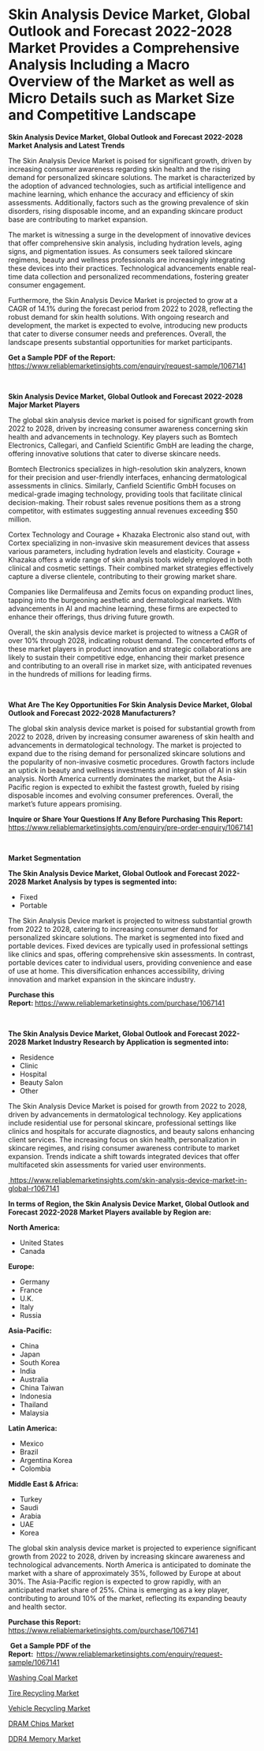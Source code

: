 <p><h1>Skin Analysis Device Market, Global Outlook and Forecast 2022-2028 Market Provides a Comprehensive Analysis Including a Macro Overview of the Market as well as Micro Details such as Market Size and Competitive Landscape</h1></p><p><strong>Skin Analysis Device Market, Global Outlook and Forecast 2022-2028 Market Analysis and Latest Trends</strong></p>
<p><p>The Skin Analysis Device Market is poised for significant growth, driven by increasing consumer awareness regarding skin health and the rising demand for personalized skincare solutions. The market is characterized by the adoption of advanced technologies, such as artificial intelligence and machine learning, which enhance the accuracy and efficiency of skin assessments. Additionally, factors such as the growing prevalence of skin disorders, rising disposable income, and an expanding skincare product base are contributing to market expansion.</p><p>The market is witnessing a surge in the development of innovative devices that offer comprehensive skin analysis, including hydration levels, aging signs, and pigmentation issues. As consumers seek tailored skincare regimens, beauty and wellness professionals are increasingly integrating these devices into their practices. Technological advancements enable real-time data collection and personalized recommendations, fostering greater consumer engagement.</p><p>Furthermore, the Skin Analysis Device Market is projected to grow at a CAGR of 14.1% during the forecast period from 2022 to 2028, reflecting the robust demand for skin health solutions. With ongoing research and development, the market is expected to evolve, introducing new products that cater to diverse consumer needs and preferences. Overall, the landscape presents substantial opportunities for market participants.</p></p>
<p><strong>Get a Sample PDF of the Report:&nbsp;</strong> <a href="https://www.reliablemarketinsights.com/enquiry/request-sample/1067141">https://www.reliablemarketinsights.com/enquiry/request-sample/1067141</a></p>
<p>&nbsp;</p>
<p><strong>Skin Analysis Device Market, Global Outlook and Forecast 2022-2028 Major Market Players</strong></p>
<p><p>The global skin analysis device market is poised for significant growth from 2022 to 2028, driven by increasing consumer awareness concerning skin health and advancements in technology. Key players such as Bomtech Electronics, Callegari, and Canfield Scientific GmbH are leading the charge, offering innovative solutions that cater to diverse skincare needs.</p><p>Bomtech Electronics specializes in high-resolution skin analyzers, known for their precision and user-friendly interfaces, enhancing dermatological assessments in clinics. Similarly, Canfield Scientific GmbH focuses on medical-grade imaging technology, providing tools that facilitate clinical decision-making. Their robust sales revenue positions them as a strong competitor, with estimates suggesting annual revenues exceeding $50 million.</p><p>Cortex Technology and Courage + Khazaka Electronic also stand out, with Cortex specializing in non-invasive skin measurement devices that assess various parameters, including hydration levels and elasticity. Courage + Khazaka offers a wide range of skin analysis tools widely employed in both clinical and cosmetic settings. Their combined market strategies effectively capture a diverse clientele, contributing to their growing market share.</p><p>Companies like Dermalifeusa and Zemits focus on expanding product lines, tapping into the burgeoning aesthetic and dermatological markets. With advancements in AI and machine learning, these firms are expected to enhance their offerings, thus driving future growth.</p><p>Overall, the skin analysis device market is projected to witness a CAGR of over 10% through 2028, indicating robust demand. The concerted efforts of these market players in product innovation and strategic collaborations are likely to sustain their competitive edge, enhancing their market presence and contributing to an overall rise in market size, with anticipated revenues in the hundreds of millions for leading firms.</p></p>
<p>&nbsp;</p>
<p><strong>What Are The Key Opportunities For Skin Analysis Device Market, Global Outlook and Forecast 2022-2028 Manufacturers?</strong></p>
<p><p>The global skin analysis device market is poised for substantial growth from 2022 to 2028, driven by increasing consumer awareness of skin health and advancements in dermatological technology. The market is projected to expand due to the rising demand for personalized skincare solutions and the popularity of non-invasive cosmetic procedures. Growth factors include an uptick in beauty and wellness investments and integration of AI in skin analysis. North America currently dominates the market, but the Asia-Pacific region is expected to exhibit the fastest growth, fueled by rising disposable incomes and evolving consumer preferences. Overall, the market’s future appears promising.</p></p>
<p><strong>Inquire or Share Your Questions If Any Before Purchasing This Report:</strong> <a href="https://www.reliablemarketinsights.com/enquiry/pre-order-enquiry/1067141">https://www.reliablemarketinsights.com/enquiry/pre-order-enquiry/1067141</a></p>
<p>&nbsp;</p>
<p><strong>Market Segmentation</strong></p>
<p><strong>The Skin Analysis Device Market, Global Outlook and Forecast 2022-2028 Market Analysis by types is segmented into:</strong></p>
<p><ul><li>Fixed</li><li>Portable</li></ul></p>
<p><p>The Skin Analysis Device market is projected to witness substantial growth from 2022 to 2028, catering to increasing consumer demand for personalized skincare solutions. The market is segmented into fixed and portable devices. Fixed devices are typically used in professional settings like clinics and spas, offering comprehensive skin assessments. In contrast, portable devices cater to individual users, providing convenience and ease of use at home. This diversification enhances accessibility, driving innovation and market expansion in the skincare industry.</p></p>
<p><strong>Purchase this Report:&nbsp;</strong><a href="https://www.reliablemarketinsights.com/purchase/1067141">https://www.reliablemarketinsights.com/purchase/1067141</a></p>
<p>&nbsp;</p>
<p><strong>The Skin Analysis Device Market, Global Outlook and Forecast 2022-2028 Market Industry Research by Application is segmented into:</strong></p>
<p><ul><li>Residence</li><li>Clinic</li><li>Hospital</li><li>Beauty Salon</li><li>Other</li></ul></p>
<p><p>The Skin Analysis Device Market is poised for growth from 2022 to 2028, driven by advancements in dermatological technology. Key applications include residential use for personal skincare, professional settings like clinics and hospitals for accurate diagnostics, and beauty salons enhancing client services. The increasing focus on skin health, personalization in skincare regimes, and rising consumer awareness contribute to market expansion. Trends indicate a shift towards integrated devices that offer multifaceted skin assessments for varied user environments.</p></p>
<p><a href="https://www.reliablemarketinsights.com/skin-analysis-device-market-in-global-r1067141">&nbsp;https://www.reliablemarketinsights.com/skin-analysis-device-market-in-global-r1067141</a></p>
<p><strong>In terms of Region, the Skin Analysis Device Market, Global Outlook and Forecast 2022-2028 Market Players available by Region are:</strong></p>
<p>
    <p> <strong> North America: </strong>
        <ul>
            <li>United States</li>
            <li>Canada</li>
        </ul>
        </p> 
    <p> <strong> Europe: </strong>
        <ul>
            <li>Germany</li>
            <li>France</li>
            <li>U.K.</li>
            <li>Italy</li>
            <li>Russia</li>
        </ul>
        </p> 
    <p> <strong> Asia-Pacific: </strong>
        <ul>
            <li>China</li>
            <li>Japan</li>
            <li>South Korea</li>
            <li>India</li>
            <li>Australia</li>
            <li>China Taiwan</li>
            <li>Indonesia</li>
            <li>Thailand</li>
            <li>Malaysia</li>
        </ul>
        </p> 
    <p> <strong> Latin America: </strong>
        <ul>
            <li>Mexico</li>
            <li>Brazil</li>
            <li>Argentina Korea</li>
            <li>Colombia</li>
        </ul>
        </p> 
    <p> <strong> Middle East & Africa: </strong>
        <ul>
            <li>Turkey</li>
            <li>Saudi</li>
            <li>Arabia</li>
            <li>UAE</li>
            <li>Korea</li>
        </ul>
    </p>
    </p>
<p><p>The global skin analysis device market is projected to experience significant growth from 2022 to 2028, driven by increasing skincare awareness and technological advancements. North America is anticipated to dominate the market with a share of approximately 35%, followed by Europe at about 30%. The Asia-Pacific region is expected to grow rapidly, with an anticipated market share of 25%. China is emerging as a key player, contributing to around 10% of the market, reflecting its expanding beauty and health sector.</p></p>
<p><strong>Purchase this Report: </strong><a href="https://www.reliablemarketinsights.com/purchase/1067141">https://www.reliablemarketinsights.com/purchase/1067141</a></p>
<p>&nbsp;<strong>Get a Sample PDF of the Report:&nbsp;&nbsp;</strong><a href="https://www.reliablemarketinsights.com/enquiry/request-sample/1067141">https://www.reliablemarketinsights.com/enquiry/request-sample/1067141</a></p>
<p><strong></strong></p>
<p><p><a href="https://issuu.com/reportprime-2/docs/washing-coal-market-size-2030.pptx_7129c7077329f4">Washing Coal Market</a></p><p><a href="https://www.linkedin.com/pulse/how-tire-recycling-market-changing-from-2024-2031-insight-burst-l7ulf?trackingId=pW4zTaKzRyiEdLqG4Tojtw%3D%3D">Tire Recycling Market</a></p><p><a href="https://www.linkedin.com/pulse/global-vehicle-recycling-market-projected-grow-cagr-12-forcasted-8awjf?trackingId=8HAQRpJZRsyDRQV5GL3SGA%3D%3D">Vehicle Recycling Market</a></p><p><a href="https://medium.com/@stewart.churchill9078/the-dram-chips-industry-analysis-report-offers-a-comprehensive-and-current-examination-of-the-8512954a32f0">DRAM Chips Market</a></p><p><a href="https://medium.com/@stewart.churchill9078/the-global-market-overview-of-the-ddr4-memory-market-provides-a-unique-perspective-on-the-key-e45011bad33e">DDR4 Memory Market</a></p></p>
